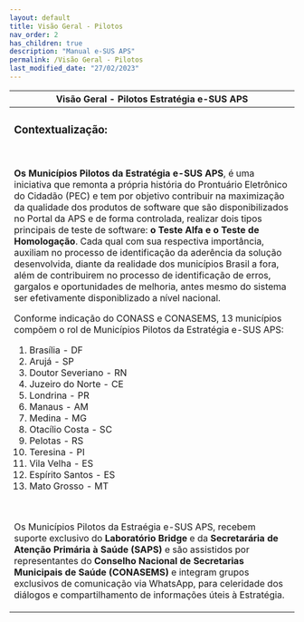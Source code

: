 ```yaml
---
layout: default
title: Visão Geral - Pilotos
nav_order: 2
has_children: true
description: "Manual e-SUS APS"
permalink: /Visão Geral - Pilotos
last_modified_date: "27/02/2023"
---
```


<link rel="stylesheet" href="https://stackpath.bootstrapcdn.com/bootstrap/4.1.3/css/bootstrap.min.css" integrity="sha384-MCw98/SFnGE8fJT3GXwEOngsV7Zt27NXFoaoApmYm81iuXoPkFOJwJ8ERdknLPMO" crossorigin="anonymous">

<script src="https://code.jquery.com/jquery-3.3.1.slim.min.js" integrity="sha384-q8i/X+965DzO0rT7abK41JStQIAqVgRVzpbzo5smXKp4YfRvH+8abtTE1Pi6jizo" crossorigin="anonymous"></script>
<script src="https://cdnjs.cloudflare.com/ajax/libs/popper.js/1.14.3/umd/popper.min.js" integrity="sha384-ZMP7rVo3mIykV+2+9J3UJ46jBk0WLaUAdn689aCwoqbBJiSnjAK/l8WvCWPIPm49" crossorigin="anonymous"></script>
<script src="https://stackpath.bootstrapcdn.com/bootstrap/4.1.3/js/bootstrap.min.js" integrity="sha384-ChfqqxuZUCnJSK3+MXmPNIyE6ZbWh2IMqE241rYiqJxyMiZ6OW/JmZQ5stwEULTy" crossorigin="anonymous"></script>

<table class="table table-striped">
  <thead class="thead-dark">
    <tr>
      <th style ="text-align:center;" scope="col" colspan="2">Visão Geral - Pilotos Estratégia e-SUS APS</th>            
    </tr>
  </thead>

  <tbody>       
     <tr>      
      <td>
          <h3>Contextualização:</h3></br>
          <p><b>Os Municípios Pilotos da Estratégia e-SUS APS</b>, é uma iniciativa que remonta a própria história do Prontuário Eletrônico do Cidadão (PEC) e tem por objetivo contribuir na maximização da qualidade dos produtos de software que são disponibilizados no Portal da APS e de forma controlada, realizar dois tipos principais de teste de software: <b>o Teste Alfa e o Teste de Homologação</b>. Cada qual com sua respectiva importância, auxiliam no processo de identificação da aderência da solução desenvolvida, diante da realidade dos municípios Brasil a fora, além de contribuirem no processo de identificação de erros, gargalos e oportunidades de melhoria, antes mesmo do sistema ser efetivamente disponiblizado a nível nacional.
          <br>
          <p>Conforme indicação do CONASS e CONASEMS, 13 municípios compõem o rol de Municípios Pilotos da Estratégia e-SUS APS:
              <ol>
                  <li>Brasília - DF</li>
                  <li>Arujá - SP</li>
                  <li>Doutor Severiano - RN</li>
                  <li>Juzeiro do Norte - CE</li>
                  <li>Londrina - PR	</li>
                  <li>Manaus - AM</li>
                  <li>Medina - MG	</li>
                  <li>Otacílio Costa - SC</li>
                  <li>Pelotas - RS	</li>
                  <li>Teresina - PI	</li>
                  <li>Vila Velha - ES	</li>
                  <li>Espírito Santos - ES	</li>
                  <li>Mato Grosso - MT	</li>                  
              </ol>
          </p>
          <br>
          <p>Os Municípios Pilotos da Estraégia e-SUS APS, recebem suporte exclusivo do <b>Laboratório Bridge</b> e da <b>Secretarária de Atenção Primária à Saúde (SAPS)</b> e são assistidos por representantes do <b>Conselho Nacional de Secretarias Municipais de Saúde (CONASEMS)</b> e integram grupos exclusivos de comunicação via WhatsApp, para celeridade dos diálogos e compartilhamento de informações úteis à Estratégia.</p>          
      </td>            
    </tr>     
  </tbody>
</table>